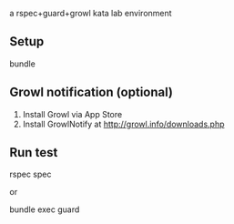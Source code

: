 a rspec+guard+growl kata lab environment

Setup
---
bundle

Growl notification (optional)
------

1. Install Growl via App Store
2. Install GrowlNotify at http://growl.info/downloads.php

Run test
---

rspec spec

or

bundle exec guard

